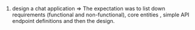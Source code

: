 1. design a chat application
 => The expectation was to list down requirements (functional and non-functional), core entities , simple API endpoint definitions and then the design.